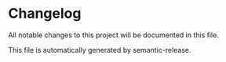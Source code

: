 # Changelog

All notable changes to this project will be documented in this file.

This file is automatically generated by semantic-release. 